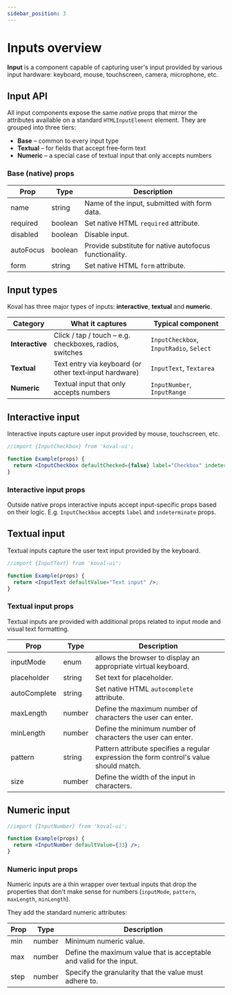 ```yaml
---
sidebar_position: 3
---
```


# Inputs overview

**Input** is a component capable of capturing user's input provided by various input hardware: keyboard, mouse, touchscreen, camera, microphone, etc.

## Input API

All input components expose the same _native_ props that mirror the attributes
available on a standard `HTMLInputElement` element. They are grouped into three tiers:

- **Base** – common to every input type
- **Textual** – for fields that accept free‑form text
- **Numeric** – a special case of textual input that only accepts numbers

### Base (native) props

| Prop      | Type    | Description                                            |
| --------- | ------- | ------------------------------------------------------ |
| name      | string  | Name of the input, submitted with form data.           |
| required  | boolean | Set native HTML `required` attribute.                  |
| disabled  | boolean | Disable input.                                         |
| autoFocus | boolean | Provide substitute for native autofocus functionality. |
| form      | string  | Set native HTML `form` attribute.                      |

## Input types

Koval has three major types of inputs: **interactive**, **textual** and **numeric**.

| Category        | What it captures                                        | Typical component                       |
| --------------- | ------------------------------------------------------- | --------------------------------------- |
| **Interactive** | Click / tap / touch – e.g. checkboxes, radios, switches | `InputCheckbox`, `InputRadio`, `Select` |
| **Textual**     | Text entry via keyboard (or other text‑input hardware)  | `InputText`, `Textarea`                 |
| **Numeric**     | Textual input that only accepts numbers                 | `InputNumber`, `InputRange`             |

## Interactive input

Interactive inputs capture user input provided by mouse, touchscreen, etc.

```jsx live
//import {InputCheckbox} from 'koval-ui';

function Example(props) {
  return <InputCheckbox defaultChecked={false} label="Checkbox" indeterminate={true} />;
}
```

### Interactive input props

Outside native props interactive inputs accept input-specific props based on their logic. E.g. `InputCheckbox` accepts `label` and `indeterminate` props.

## Textual input

Textual inputs capture the user text input provided by the keyboard.

```jsx live
//import {InputText} from 'koval-ui';

function Example(props) {
  return <InputText defaultValue="Text input" />;
}
```

### Textual input props

Textual inputs are provided with additional props related to input mode and visual text formatting.

| Prop         | Type   | Description                                                                             |
| ------------ | ------ | --------------------------------------------------------------------------------------- |
| inputMode    | enum   | allows the browser to display an appropriate virtual keyboard.                          |
| placeholder  | string | Set text for placeholder.                                                               |
| autoComplete | string | Set native HTML `autocomplete` attribute.                                               |
| maxLength    | number | Define the maximum number of characters the user can enter.                             |
| minLength    | number | Define the minimum number of characters the user can enter.                             |
| pattern      | string | Pattern attribute specifies a regular expression the form control's value should match. |
| size         | number | Define the width of the input in characters.                                            |

## Numeric input

```jsx live
//import {InputNumber} from 'koval-ui';

function Example(props) {
  return <InputNumber defaultValue={33} />;
}
```

### Numeric input props

Numeric inputs are a thin wrapper over textual inputs that drop the properties
that don't make sense for numbers (`inputMode`, `pattern`, `maxLength`,
`minLength`).

They add the standard numeric attributes:

| Prop | Type   | Description                                                          |
| ---- | ------ | -------------------------------------------------------------------- |
| min  | number | Minimum numeric value.                                               |
| max  | number | Define the maximum value that is acceptable and valid for the input. |
| step | number | Specify the granularity that the value must adhere to.               |
